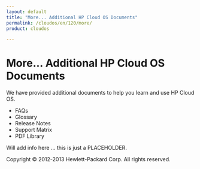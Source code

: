 ```yaml
---
layout: default
title: "More... Additional HP Cloud OS Documents"
permalink: /cloudos/en/120/more/
product: cloudos

---
```


# More... Additional HP Cloud OS Documents

We have provided additional documents to help you learn and use HP Cloud OS.

* FAQs
* Glossary
* Release Notes
* Support Matrix
* PDF Library

Will add info here ... this is just a PLACEHOLDER. 

Copyright &copy; 2012-2013 Hewlett-Packard Corp. All rights reserved.


